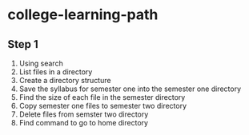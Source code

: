 # college-learning-path

## Step 1

1. Using search
  2. List files in a directory
  3. Create a directory structure
4. Save the syllabus for semester one into the semester one directory
5. Find the size of each file in the semester directory
6. Copy semester one files to semester two directory
7. Delete files from semster two directory
8. Find command to go to home directory

